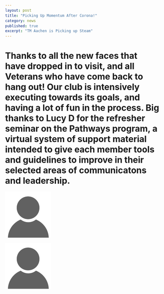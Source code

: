 ```yaml
---
layout: post
title: "Picking Up Momentum After Corona!"
category: news
published: true
excerpt: "TM Aachen is Picking up Steam"
---
```


# Thanks to all the new faces that have dropped in to visit, and all Veterans who have come back to hang out!  Our club is intensively executing towards its goals, and having a lot of fun in the process.  Big thanks to Lucy D for the refresher seminar on the Pathways program, a virtual system of support material intended to give each member tools and guidelines to improve in their selected areas of communicatons and leadership.


[//]: # (This is a comment.)

![](/assets/images/default-no-profile-pic.jpg)

<img src="/assets/images/default-no-profile-pic.jpg">
